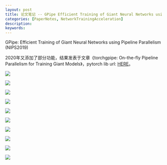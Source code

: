```yaml
---
layout: post
title: 论文笔记 -- GPipe Efficient Training of Giant Neural Networks using Pipeline Parallelism
categories: [PaperNotes, NetworkTrainingAcceleration]
description: 
keywords: 
---
```


GPipe: Efficient Training of Giant Neural Networks using Pipeline Parallelism (NIPS2019)

2020年又添加了部分功能，结果发表于文章《torchgpipe: On-the-fly Pipeline Parallelism for Training Giant Models》，pytorch lib url: [HERE](https://github.com/kakaobrain/torchgpipe)。



![](/images/8305-gpipe-efficient-training-of-giant-neural-networks-using-pipeline-parallelism/8305-gpipe-efficient-training-of-giant-neural-networks-using-pipeline-parallelism-01.png)



![](/images/8305-gpipe-efficient-training-of-giant-neural-networks-using-pipeline-parallelism/8305-gpipe-efficient-training-of-giant-neural-networks-using-pipeline-parallelism-02.png)



![](/images/8305-gpipe-efficient-training-of-giant-neural-networks-using-pipeline-parallelism/8305-gpipe-efficient-training-of-giant-neural-networks-using-pipeline-parallelism-03.png)



![](/images/8305-gpipe-efficient-training-of-giant-neural-networks-using-pipeline-parallelism/8305-gpipe-efficient-training-of-giant-neural-networks-using-pipeline-parallelism-04.png)



![](/images/8305-gpipe-efficient-training-of-giant-neural-networks-using-pipeline-parallelism/8305-gpipe-efficient-training-of-giant-neural-networks-using-pipeline-parallelism-05.png)



![](/images/8305-gpipe-efficient-training-of-giant-neural-networks-using-pipeline-parallelism/8305-gpipe-efficient-training-of-giant-neural-networks-using-pipeline-parallelism-06.png)



![](/images/8305-gpipe-efficient-training-of-giant-neural-networks-using-pipeline-parallelism/8305-gpipe-efficient-training-of-giant-neural-networks-using-pipeline-parallelism-07.png)



![](/images/8305-gpipe-efficient-training-of-giant-neural-networks-using-pipeline-parallelism/8305-gpipe-efficient-training-of-giant-neural-networks-using-pipeline-parallelism-08.png)



![](/images/8305-gpipe-efficient-training-of-giant-neural-networks-using-pipeline-parallelism/8305-gpipe-efficient-training-of-giant-neural-networks-using-pipeline-parallelism-09.png)



![](/images/8305-gpipe-efficient-training-of-giant-neural-networks-using-pipeline-parallelism/8305-gpipe-efficient-training-of-giant-neural-networks-using-pipeline-parallelism-10.png)

